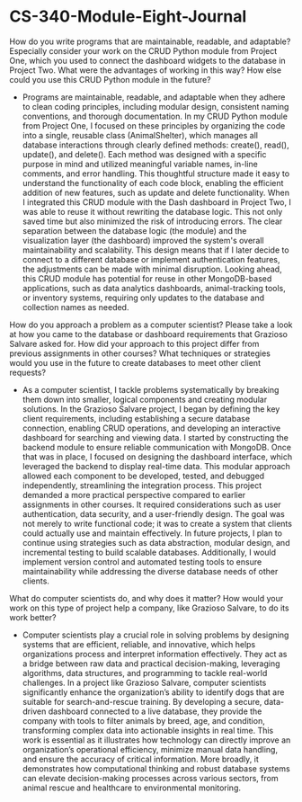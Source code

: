 # CS-340-Module-Eight-Journal

How do you write programs that are maintainable, readable, and adaptable? Especially consider your work on the CRUD Python module from Project One, which you used to connect the dashboard widgets to the database in Project Two. What were the advantages of working in this way? How else could you use this CRUD Python module in the future?

- Programs are maintainable, readable, and adaptable when they adhere to clean coding principles, including modular design, consistent naming conventions, and thorough documentation. In my CRUD Python module from Project One, I focused on these principles by organizing the code into a single, reusable class (AnimalShelter), which manages all database interactions through clearly defined methods: create(), read(), update(), and delete(). Each method was designed with a specific purpose in mind and utilized meaningful variable names, in-line comments, and error handling. This thoughtful structure made it easy to understand the functionality of each code block, enabling the efficient addition of new features, such as update and delete functionality. When I integrated this CRUD module with the Dash dashboard in Project Two, I was able to reuse it without rewriting the database logic. This not only saved time but also minimized the risk of introducing errors. The clear separation between the database logic (the module) and the visualization layer (the dashboard) improved the system's overall maintainability and scalability. This design means that if I later decide to connect to a different database or implement authentication features, the adjustments can be made with minimal disruption. Looking ahead, this CRUD module has potential for reuse in other MongoDB-based applications, such as data analytics dashboards, animal-tracking tools, or inventory systems, requiring only updates to the database and collection names as needed.

How do you approach a problem as a computer scientist? Please take a look at how you came to the database or dashboard requirements that Grazioso Salvare asked for. How did your approach to this project differ from previous assignments in other courses? What techniques or strategies would you use in the future to create databases to meet other client requests?

- As a computer scientist, I tackle problems systematically by breaking them down into smaller, logical components and creating modular solutions. In the Grazioso Salvare project, I began by defining the key client requirements, including establishing a secure database connection, enabling CRUD operations, and developing an interactive dashboard for searching and viewing data. I started by constructing the backend module to ensure reliable communication with MongoDB. Once that was in place, I focused on designing the dashboard interface, which leveraged the backend to display real-time data. This modular approach allowed each component to be developed, tested, and debugged independently, streamlining the integration process. This project demanded a more practical perspective compared to earlier assignments in other courses. It required considerations such as user authentication, data security, and a user-friendly design. The goal was not merely to write functional code; it was to create a system that clients could actually use and maintain effectively. In future projects, I plan to continue using strategies such as data abstraction, modular design, and incremental testing to build scalable databases. Additionally, I would implement version control and automated testing tools to ensure maintainability while addressing the diverse database needs of other clients.

What do computer scientists do, and why does it matter? How would your work on this type of project help a company, like Grazioso Salvare, to do its work better?

- Computer scientists play a crucial role in solving problems by designing systems that are efficient, reliable, and innovative, which helps organizations process and interpret information effectively. They act as a bridge between raw data and practical decision-making, leveraging algorithms, data structures, and programming to tackle real-world challenges. In a project like Grazioso Salvare, computer scientists significantly enhance the organization’s ability to identify dogs that are suitable for search-and-rescue training. By developing a secure, data-driven dashboard connected to a live database, they provide the company with tools to filter animals by breed, age, and condition, transforming complex data into actionable insights in real time. This work is essential as it illustrates how technology can directly improve an organization’s operational efficiency, minimize manual data handling, and ensure the accuracy of critical information. More broadly, it demonstrates how computational thinking and robust database systems can elevate decision-making processes across various sectors, from animal rescue and healthcare to environmental monitoring.
